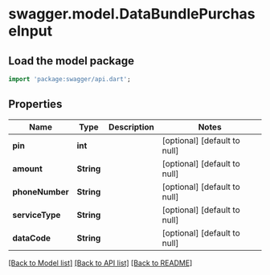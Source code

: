 # swagger.model.DataBundlePurchaseInput

## Load the model package
```dart
import 'package:swagger/api.dart';
```

## Properties
Name | Type | Description | Notes
------------ | ------------- | ------------- | -------------
**pin** | **int** |  | [optional] [default to null]
**amount** | **String** |  | [optional] [default to null]
**phoneNumber** | **String** |  | [optional] [default to null]
**serviceType** | **String** |  | [optional] [default to null]
**dataCode** | **String** |  | [optional] [default to null]

[[Back to Model list]](../README.md#documentation-for-models) [[Back to API list]](../README.md#documentation-for-api-endpoints) [[Back to README]](../README.md)

